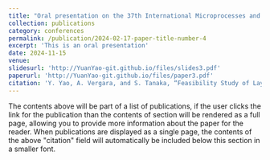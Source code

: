 ```yaml
---
title: "Oral presentation on the 37th International Microprocesses and Nanotechnology Conference (MNC2024)"
collection: publications
category: conferences
permalink: /publication/2024-02-17-paper-title-number-4
excerpt: 'This is an oral presentation'
date: 2024-11-15
venue: 
slidesurl: 'http://YuanYao-git.github.io/files/slides3.pdf'
paperurl: 'http://YuanYao-git.github.io/files/paper3.pdf'
citation: 'Y. Yao, A. Vergara, and S. Tanaka, “Feasibility Study of Layer Separation using 2D Patterned Internal Laser Damage in Silicon,” in 37th International Microprocesses and Nanotechnology Conference (MNC 2024) , Kyoto: The Japan Society of Applied Physics, Nov. 2024, 15D-2-3.'
---
```


The contents above will be part of a list of publications, if the user clicks the link for the publication than the contents of section will be rendered as a full page, allowing you to provide more information about the paper for the reader. When publications are displayed as a single page, the contents of the above "citation" field will automatically be included below this section in a smaller font.
